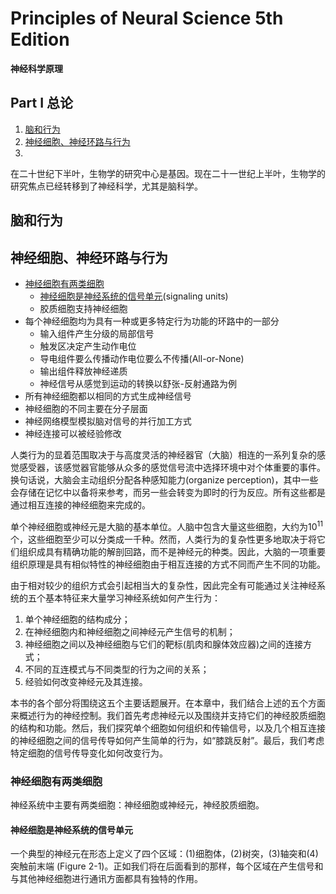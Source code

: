 # Principles of Neural Science 5th Edition
**神经科学原理**

## Part Ⅰ 总论

  1. [脑和行为](#脑和行为)
  2. [神经细胞、神经环路与行为](#神经细胞、神经环路与行为)
  3.

在二十世纪下半叶，生物学的研究中心是基因。现在二十一世纪上半叶，生物学的研究焦点已经转移到了神经科学，尤其是脑科学。


## 脑和行为

## 神经细胞、神经环路与行为

* [神经细胞有两类细胞](#神经细胞有两类细胞)
  * [神经细胞是神经系统的信号单元](#神经细胞是神经系统的信号单元)(signaling units)
  * 胶质细胞支持神经细胞
* 每个神经细胞均为具有一种或更多特定行为功能的环路中的一部分
  * 输入组件产生分级的局部信号
  * 触发区决定产生动作电位
  * 导电组件要么传播动作电位要么不传播(All-or-None)
  * 输出组件释放神经递质
  * 神经信号从感觉到运动的转换以舒张-反射通路为例
* 所有神经细胞都以相同的方式生成神经信号
* 神经细胞的不同主要在分子层面
* 神经网络模型模拟脑对信号的并行加工方式
* 神经连接可以被经验修改

人类行为的显着范围取决于与高度灵活的神经器官（大脑）相连的一系列复杂的感觉感受器，该感觉器官能够从众多的感觉信号流中选择环境中对个体重要的事件。换句话说，大脑会主动组织分配各种感知能力(organize perception)，其中一些会存储在记忆中以备将来参考，而另一些会转变为即时的行为反应。所有这些都是通过相互连接的神经细胞来完成的。

单个神经细胞或神经元是大脑的基本单位。人脑中包含大量这些细胞，大约为${10}^{11}$个，这些细胞至少可以分类成一千种。然而，人类行为的复杂性更多地取决于将它们组织成具有精确功能的解剖回路，而不是神经元的种类。因此，大脑的一项重要组织原理是具有相似特性的神经细胞由于相互连接的方式不同而产生不同的功能。

由于相对较少的组织方式会引起相当大的复杂性，因此完全有可能通过关注神经系统的五个基本特征来大量学习神经系统如何产生行为：
  1. 单个神经细胞的结构成分；
  2. 在神经细胞内和神经细胞之间神经元产生信号的机制；
  3. 神经细胞之间以及神经细胞与它们的靶标(肌肉和腺体效应器)之间的连接方式；
  4. 不同的互连模式与不同类型的行为之间的关系；
  5. 经验如何改变神经元及其连接。

本书的各个部分将围绕这五个主要话题展开。在本章中，我们结合上述的五个方面来概述行为的神经控制。我们首先考虑神经元以及围绕并支持它们的神经胶质细胞的结构和功能。然后，我们探究单个细胞如何组织和传输信号，以及几个相互连接的神经细胞之间的信号传导如何产生简单的行为，如“膝跳反射”。最后，我们考虑特定细胞的信号传导变化如何改变行为。

### 神经细胞有两类细胞

神经系统中主要有两类细胞：神经细胞或神经元，神经胶质细胞。

#### 神经细胞是神经系统的信号单元

一个典型的神经元在形态上定义了四个区域：(1)细胞体，(2)树突，(3)轴突和(4)突触前末端 (Figure 2-1)。正如我们将在后面看到的那样，每个区域在产生信号和与其他神经细胞进行通讯方面都具有独特的作用。
